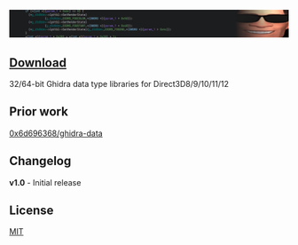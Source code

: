 ![image](/image.png)

## [Download](https://github.com/hkva/ghidra-directx-data/releases)

32/64-bit Ghidra data type libraries for Direct3D8/9/10/11/12

## Prior work

[0x6d696368/ghidra-data](https://github.com/0x6d696368/ghidra-data/tree/master/typeinfo#readme)

## Changelog

**v1.0** - Initial release

## License

[MIT](/LICENSE)
